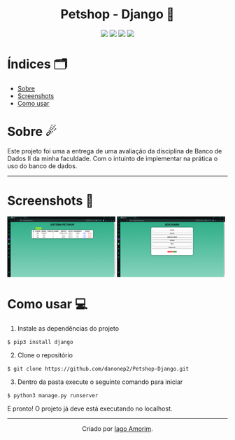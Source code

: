 <h1 align="center"> Petshop - Django 🐶 </h1>

<div align="center">
  <img src="https://img.shields.io/badge/HTML5-E34F26?style=for-the-badge&logo=html5&logoColor=white"/>
  <img src="https://img.shields.io/badge/CSS3-1572B6?style=for-the-badge&logo=css3&logoColor=white"/>
  <img src="https://img.shields.io/badge/Python-FFD43B?style=for-the-badge&logo=python&logoColor=blue"/>
  <img src="https://img.shields.io/badge/Django-092E20?style=for-the-badge&logo=django&logoColor=green"/>
</div>

# Índices 🗂
* [Sobre](#sobre-)
* [Screenshots](#screenshots-)
* [Como usar](#como-usar-)

# Sobre ☄

Este projeto foi uma a entrega de uma avaliação da disciplina de Banco de Dados II da minha faculdade. Com o intuinto de implementar na prática o uso do banco de dados.

<hr/>

# Screenshots 📸
<img src="screenshots/img01.png" width="49%">
<img src="screenshots/img02.png" width="49%">

# Como usar 💻

1. Instale as dependências do projeto
```
$ pip3 install django
```

2. Clone o repositório
```
$ git clone https://github.com/danonep2/Petshop-Django.git
```

3. Dentro da pasta execute o seguinte comando para iniciar 
```
$ python3 manage.py runserver
```

E pronto! O projeto já deve está executando no localhost.

<hr>
<div align="center">

Criado por [Iago Amorim](https://github.com/danonep2).

</div>
 
